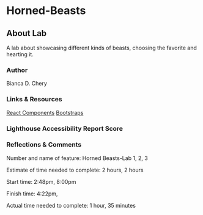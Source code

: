 # Horned-Beasts

## About Lab

A lab about showcasing different kinds of beasts, choosing the favorite and hearting it.

### Author

Bianca D. Chery

### Links & Resources

[React Components](https://replit.com/@rmccrear/Class-02-React-Components-Demo#src/App.jsx)
[Bootstraps](https://react-bootstrap.netlify.app/docs/getting-started/introduction)

### Lighthouse Accessibility Report Score

### Reflections & Comments

Number and name of feature: Horned Beasts-Lab 1, 2, 3

Estimate of time needed to complete: 2 hours, 2 hours

Start time: 2:48pm, 8:00pm

Finish time: 4:22pm, 

Actual time needed to complete: 1 hour, 35 minutes
